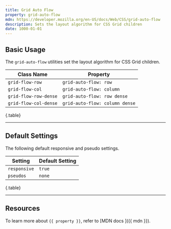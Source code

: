 ```yaml
---
title: Grid Auto Flow
property: grid-auto-flow
mdn: https://developer.mozilla.org/en-US/docs/Web/CSS/grid-auto-flow
description: Sets the layout algorithm for CSS Grid children
date: 1000-01-01
---
```


## Basic Usage

The `grid-auto-flow` utilities set the layout algorithm for CSS Grid children.

| Class Name            | Property                       |
| --------------------- | ------------------------------ |
| `grid-flow-row`       | `grid-auto-flow: row`          |
| `grid-flow-col`       | `grid-auto-flow: column`       |
| `grid-flow-row-dense` | `grid-auto-flow: row dense`    |
| `grid-flow-col-dense` | `grid-auto-flow: column dense` |

{.table}

---

## Default Settings

The following default responsive and pseudo settings.

| Setting      | Default Setting |
| ------------ | --------------- |
| `responsive` | `true`          |
| `pseudos`    | `none`          |

{.table}

---

## Resources

To learn more about `{{ property }}`, refer to [MDN docs <i class="far fa-external-link ml-6"></i>]({{ mdn }}).
